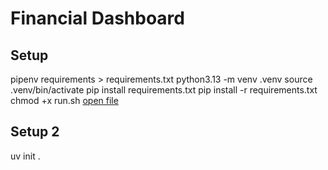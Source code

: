 # Financial Dashboard

## Setup

pipenv requirements > requirements.txt
python3.13 -m venv .venv
source .venv/bin/activate
pip install requirements.txt
pip install -r requirements.txt
chmod +x run.sh
[open file](file:///home/francisco/.local/share/applications/financial-dashboard.desktop)

## Setup 2

uv init .
